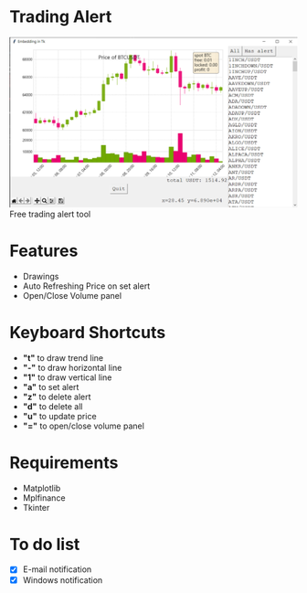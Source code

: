 # Trading Alert
![demo](docs/demo.png "ScreenShot")
Free trading alert tool

# Features
* Drawings
* Auto Refreshing Price on set alert
* Open/Close Volume panel

# Keyboard Shortcuts
* **"t"** to draw trend line
* **"-"** to draw horizontal line
* **"1"** to draw vertical line
* **"a"** to set alert
* **"z"** to delete alert
* **"d"** to delete all
* **"u"** to update price
* **"="** to open/close volume panel

# Requirements
* Matplotlib
* Mplfinance
* Tkinter

# To do list
- [x] E-mail notification
- [x] Windows notification